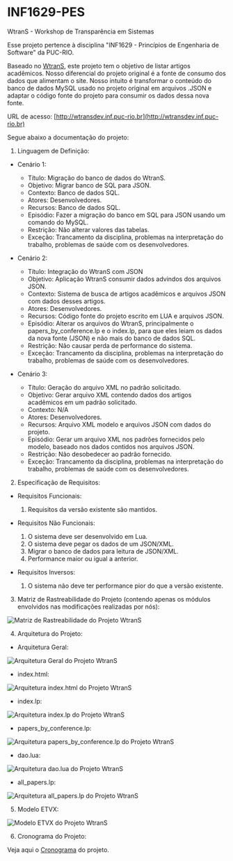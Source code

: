 # INF1629-PES

WtranS - Workshop de Transparência em Sistemas

Esse projeto pertence à disciplina "INF1629 - Princípios de Engenharia de Software" da PUC-RIO.

Baseado no [WtranS](http://wtrans.inf.puc-rio.br), este projeto tem o objetivo de listar artigos acadêmicos. 
Nosso diferencial do projeto original é a fonte de consumo dos dados que alimentam o site. 
Nosso intuito é transformar o conteúdo do banco de dados MySQL usado no projeto original em arquivos .JSON e adaptar o código fonte do projeto para consumir os dados dessa nova fonte. 

URL de acesso: [http://wtransdev.inf.puc-rio.br](http://wtransdev.inf.puc-rio.br)

Segue abaixo a documentação do projeto:

  1) Linguagem de Definição:

  - Cenário 1:
    - Título:	Migração do banco de dados do WtranS.
    - Objetivo:	Migrar banco de SQL para JSON.
    - Contexto:	Banco de dados SQL.
    - Atores:	Desenvolvedores.
    - Recursos:	Banco de dados SQL.
    - Episódio: Fazer a migração do banco em SQL para JSON usando um comando do MySQL.
    - Restrição: Não alterar valores das tabelas.
    - Exceção: Trancamento da disciplina, problemas na interpretação do trabalho, problemas de saúde com os desenvolvedores.

  - Cenário 2:
    - Título:	Integração do WtranS com JSON
    - Objetivo:	Aplicação WtranS consumir dados advindos dos arquivos JSON.
    - Contexto:	Sistema de busca de artigos acadêmicos e arquivos JSON com dados desses artigos.
    - Atores:	Desenvolvedores.
    - Recursos:	Código fonte do projeto escrito em LUA e arquivos JSON.
    - Episódio: Alterar os arquivos do WtranS, principalmente o papers_by_conference.lp e o index.lp, para que eles leiam os dados da                     nova fonte (JSON) e não mais do banco de dados SQL. 
    - Restrição: Não causar perda de performance do sistema.
    - Exceção: Trancamento da disciplina, problemas na interpretação do trabalho, problemas de saúde com os desenvolvedores.

  - Cenário 3:
    - Título:	Geração do arquivo XML no padrão solicitado.
    - Objetivo:	Gerar arquivo XML contendo dados dos artigos acadêmicos em um padrão solicitado.
    - Contexto:	N/A
    - Atores:	Desenvolvedores.
    - Recursos:	Arquivo XML modelo e arquivos JSON com dados do projeto.
    - Episódio: Gerar um arquivo XML nos padrões fornecidos pelo modelo, baseado nos dados contidos nos arquivos JSON.
    - Restrição: Não desobedecer ao padrão fornecido.
    - Exceção: Trancamento da disciplina, problemas na interpretação do trabalho, problemas de saúde com os desenvolvedores.

2) Especificação de Requisitos:

  - Requisitos Funcionais: 
    1.	Requisitos da versão existente são mantidos.

  - Requisitos Não Funcionais:
    1.	O sistema deve ser desenvolvido em Lua.
    2.	O sistema deve pegar os dados de um JSON/XML.
    3.	Migrar o banco de dados para leitura de JSON/XML.
    4.	Performance maior ou igual a anterior.

  - Requisitos Inversos:
    1.	O sistema não deve ter performance pior do que a versão existente.


3) Matriz de Rastreabilidade do Projeto (contendo apenas os módulos envolvidos nas modificações realizadas por nós):

![Matriz de Rastreabilidade do Projeto WtranS](Documentos/matriz_rastreabilidade.JPG?raw=true "Title")


4) Arquitetura do Projeto:

 - Arquitetura Geral:
 
![Arquitetura Geral do Projeto WtranS](Documentos/Arquitetura/Arquitetura.jpg?raw=true "Title")

 - index.html:
 
![Arquitetura index.html do Projeto WtranS](Documentos/Arquitetura/index.html.jpg?raw=true "Title")

 - index.lp:
 
![Arquitetura index.lp do Projeto WtranS](Documentos/Arquitetura/index.lp.jpg?raw=true "Title")

 - papers_by_conference.lp:
 
![Arquitetura papers_by_conference.lp do Projeto WtranS](Documentos/Arquitetura/papers_by_conference.lp.jpg?raw=true "Title")

 - dao.lua:
 
![Arquitetura dao.lua do Projeto WtranS](Documentos/Arquitetura/dao.lua.jpg?raw=true "Title")

 - all_papers.lp:
 
![Arquitetura all_papers.lp do Projeto WtranS](Documentos/Arquitetura/all_papers.lp.jpg?raw=true "Title")


5) Modelo ETVX:

![Modelo ETVX do Projeto WtranS](Documentos/ETVX.JPG?raw=true "Title")

6) Cronograma do Projeto:

Veja aqui o [Cronograma](Documentos/cronograma.pdf?raw=true "Title") do projeto.


